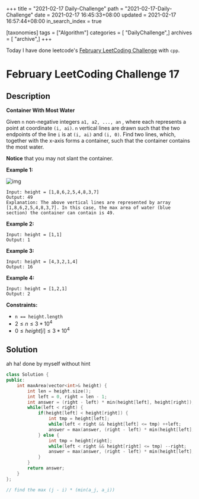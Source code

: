 +++
title = "2021-02-17 Daily-Challenge"
path = "2021-02-17-Daily-Challenge"
date = 2021-02-17 16:45:33+08:00
updated = 2021-02-17 16:57:44+08:00
in_search_index = true

[taxonomies]
tags = ["Algorithm"]
categories = [ "DailyChallenge",]
archives = [ "archive",]
+++

Today I have done leetcode's [February LeetCoding Challenge](https://leetcode.com/explore/challenge/card/february-leetcoding-challenge-2021/586/week-3-february-15th-february-21st/3643/) with `cpp`.

<!-- more -->

# February LeetCoding Challenge 17

## Description

**Container With Most Water**

Given `n` non-negative integers `a1, a2, ..., an` , where each represents a point at coordinate `(i, ai)`. `n` vertical lines are drawn such that the two endpoints of the line `i` is at `(i, ai)` and `(i, 0)`. Find two lines, which, together with the x-axis forms a container, such that the container contains the most water.

**Notice** that you may not slant the container.

 

**Example 1:**

![img](https://s3-lc-upload.s3.amazonaws.com/uploads/2018/07/17/question_11.jpg)

```
Input: height = [1,8,6,2,5,4,8,3,7]
Output: 49
Explanation: The above vertical lines are represented by array [1,8,6,2,5,4,8,3,7]. In this case, the max area of water (blue section) the container can contain is 49.
```

**Example 2:**

```
Input: height = [1,1]
Output: 1
```

**Example 3:**

```
Input: height = [4,3,2,1,4]
Output: 16
```

**Example 4:**

```
Input: height = [1,2,1]
Output: 2
```

 

**Constraints:**

- `n == height.length`
- $2 \le n \le 3 * 10^4$
- $0 \le height[i] \le 3 * 10^4$

## Solution

ah ha! done by myself without hint

``` cpp
class Solution {
public:
    int maxArea(vector<int>& height) {
        int len = height.size();
        int left = 0, right = len - 1;
        int answer = (right - left) * min(height[left], height[right]);
        while(left < right) {
            if(height[left] < height[right]) {
                int tmp = height[left];
                while(left < right && height[left] <= tmp) ++left;
                answer = max(answer, (right - left) * min(height[left], height[right]));
            } else {
                int tmp = height[right];
                while(left < right && height[right] <= tmp) --right;
                answer = max(answer, (right - left) * min(height[left], height[right]));
            }
        }
        return answer;
    }
};

// find the max (j - i) * (min(a_j, a_i))
```